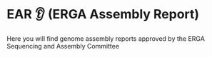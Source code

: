 # EAR 👂 (ERGA Assembly Report)

Here you will find genome assembly reports approved by the ERGA Sequencing and Assembly Committee
